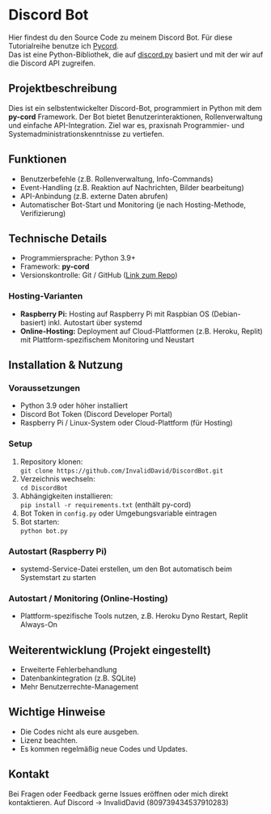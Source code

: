 # Discord Bot

Hier findest du den Source Code zu meinem Discord Bot. Für diese Tutorialreihe benutze ich [Pycord](https://github.com/Pycord-Development/pycord).  
Das ist eine Python-Bibliothek, die auf [discord.py](https://github.com/Rapptz/discord.py) basiert und mit der wir auf die Discord API zugreifen.

## Projektbeschreibung
Dies ist ein selbstentwickelter Discord-Bot, programmiert in Python mit dem **py-cord** Framework. Der Bot bietet Benutzerinteraktionen, Rollenverwaltung und einfache API-Integration. Ziel war es, praxisnah Programmier- und Systemadministrationskenntnisse zu vertiefen.

## Funktionen
- Benutzerbefehle (z.B. Rollenverwaltung, Info-Commands)  
- Event-Handling (z.B. Reaktion auf Nachrichten, Bilder bearbeitung)  
- API-Anbindung (z.B. externe Daten abrufen)  
- Automatischer Bot-Start und Monitoring (je nach Hosting-Methode, Verifizierung)  

## Technische Details
- Programmiersprache: Python 3.9+  
- Framework: **py-cord**  
- Versionskontrolle: Git / GitHub ([Link zum Repo](https://github.com/InvalidDavid/DiscordBot))  

### Hosting-Varianten
- **Raspberry Pi:** Hosting auf Raspberry Pi mit Raspbian OS (Debian-basiert) inkl. Autostart über systemd  
- **Online-Hosting:** Deployment auf Cloud-Plattformen (z.B. Heroku, Replit) mit Plattform-spezifischem Monitoring und Neustart  

## Installation & Nutzung

### Voraussetzungen
- Python 3.9 oder höher installiert  
- Discord Bot Token (Discord Developer Portal)  
- Raspberry Pi / Linux-System oder Cloud-Plattform (für Hosting)  

### Setup
1. Repository klonen:  
   `git clone https://github.com/InvalidDavid/DiscordBot.git`  
2. Verzeichnis wechseln:  
   `cd DiscordBot`  
3. Abhängigkeiten installieren:  
   `pip install -r requirements.txt` (enthält py-cord)  
4. Bot Token in `config.py` oder Umgebungsvariable eintragen  
5. Bot starten:  
   `python bot.py`  

### Autostart (Raspberry Pi)
- systemd-Service-Datei erstellen, um den Bot automatisch beim Systemstart zu starten  

### Autostart / Monitoring (Online-Hosting)
- Plattform-spezifische Tools nutzen, z.B. Heroku Dyno Restart, Replit Always-On

## Weiterentwicklung (Projekt eingestellt)
- Erweiterte Fehlerbehandlung  
- Datenbankintegration (z.B. SQLite)  
- Mehr Benutzerrechte-Management  

## Wichtige Hinweise
- Die Codes nicht als eure ausgeben.  
- Lizenz beachten.  
- Es kommen regelmäßig neue Codes und Updates.  

## Kontakt
Bei Fragen oder Feedback gerne Issues eröffnen oder mich direkt kontaktieren.
Auf Discord -> InvalidDavid (809739434537910283)
